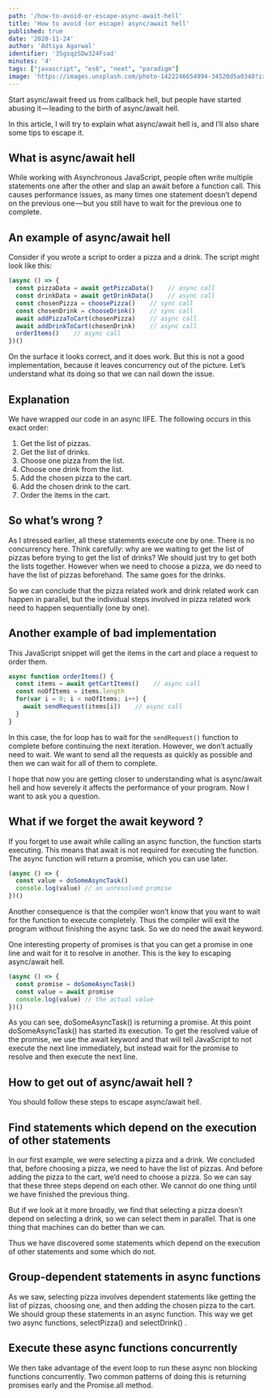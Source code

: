 ```yaml
---
path: '/how-to-avoid-or-escape-async-await-hell'
title: 'How to avoid (or escape) async/await hell'
published: true
date: '2020-11-24'
author: 'Adtiya Agarwal'
identifier: '35gsqzSDw324Fsad'
minutes: '4'
tags: ["javascript", "es6", "neat", "paradigm"]
image: 'https://images.unsplash.com/photo-1422246654994-34520d5a0340?ixlib=rb-0.3.5&ixid=eyJhcHBfaWQiOjEyMDd9&s=70ce07b63768258c0936a360aa8a3ddf&auto=format&fit=crop&w=1350&q=80'
---
```


Start async/await freed us from callback hell, but people have started abusing it — leading to the birth of async/await hell.

In this article, I will try to explain what async/await hell is, and I’ll also share some tips to escape it.

## What is async/await hell
While working with Asynchronous JavaScript, people often write multiple statements one after the other and slap an await before a function call. This causes performance issues, as many times one statement doesn’t depend on the previous one — but you still have to wait for the previous one to complete.

## An example of async/await hell
Consider if you wrote a script to order a pizza and a drink. The script might look like this:

```javascript
(async () => {
  const pizzaData = await getPizzaData()    // async call
  const drinkData = await getDrinkData()    // async call
  const chosenPizza = choosePizza()    // sync call
  const chosenDrink = chooseDrink()    // sync call
  await addPizzaToCart(chosenPizza)    // async call
  await addDrinkToCart(chosenDrink)    // async call
  orderItems()    // async call
})()
```

On the surface it looks correct, and it does work. But this is not a good implementation, because it leaves concurrency out of the picture. Let’s understand what its doing so that we can nail down the issue.

## Explanation
We have wrapped our code in an async IIFE. The following occurs in this exact order:

1. Get the list of pizzas.
2. Get the list of drinks.
3. Choose one pizza from the list.
4. Choose one drink from the list.
5. Add the chosen pizza to the cart.
6. Add the chosen drink to the cart.
7. Order the items in the cart.

## So what’s wrong ?
As I stressed earlier, all these statements execute one by one. There is no concurrency here. Think carefully: why are we waiting to get the list of pizzas before trying to get the list of drinks? We should just try to get both the lists together. However when we need to choose a pizza, we do need to have the list of pizzas beforehand. The same goes for the drinks.

So we can conclude that the pizza related work and drink related work can happen in parallel, but the individual steps involved in pizza related work need to happen sequentially (one by one).

## Another example of bad implementation
This JavaScript snippet will get the items in the cart and place a request to order them.

```javascript
async function orderItems() {
  const items = await getCartItems()    // async call
  const noOfItems = items.length
  for(var i = 0; i < noOfItems; i++) {
    await sendRequest(items[i])    // async call
  }
}
```

In this case, the for loop has to wait for the `sendRequest()` function to complete before continuing the next iteration. However, we don’t actually need to wait. We want to send all the requests as quickly as possible and then we can wait for all of them to complete.

I hope that now you are getting closer to understanding what is async/await hell and how severely it affects the performance of your program. Now I want to ask you a question.

## What if we forget the await keyword ?
If you forget to use await while calling an async function, the function starts executing. This means that await is not required for executing the function. The async function will return a promise, which you can use later.

```javascript
(async () => {
  const value = doSomeAsyncTask()
  console.log(value) // an unresolved promise
})()
```

Another consequence is that the compiler won’t know that you want to wait for the function to execute completely. Thus the compiler will exit the program without finishing the async task. So we do need the await keyword.

One interesting property of promises is that you can get a promise in one line and wait for it to resolve in another. This is the key to escaping async/await hell.

```javascript
(async () => {
  const promise = doSomeAsyncTask()
  const value = await promise
  console.log(value) // the actual value
})()
```

As you can see, doSomeAsyncTask() is returning a promise. At this point doSomeAsyncTask() has started its execution. To get the resolved value of the promise, we use the await keyword and that will tell JavaScript to not execute the next line immediately, but instead wait for the promise to resolve and then execute the next line.

## How to get out of async/await hell ?
You should follow these steps to escape async/await hell.

## Find statements which depend on the execution of other statements
In our first example, we were selecting a pizza and a drink. We concluded that, before choosing a pizza, we need to have the list of pizzas. And before adding the pizza to the cart, we’d need to choose a pizza. So we can say that these three steps depend on each other. We cannot do one thing until we have finished the previous thing.

But if we look at it more broadly, we find that selecting a pizza doesn’t depend on selecting a drink, so we can select them in parallel. That is one thing that machines can do better than we can.

Thus we have discovered some statements which depend on the execution of other statements and some which do not.

## Group-dependent statements in async functions

As we saw, selecting pizza involves dependent statements like getting the list of pizzas, choosing one, and then adding the chosen pizza to the cart. We should group these statements in an async function. This way we get two async functions, selectPizza() and selectDrink() .

## Execute these async functions concurrently
We then take advantage of the event loop to run these async non blocking functions concurrently. Two common patterns of doing this is returning promises early and the Promise.all method.